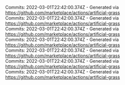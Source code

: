 Commits: 2022-03-01T22:42:00.374Z - Generated via https://github.com/marketplace/actions/artificial-grass
<br>
Commits: 2022-03-01T22:42:00.374Z - Generated via https://github.com/marketplace/actions/artificial-grass
<br>
Commits: 2022-03-01T22:42:00.374Z - Generated via https://github.com/marketplace/actions/artificial-grass
<br>
Commits: 2022-03-01T22:42:00.374Z - Generated via https://github.com/marketplace/actions/artificial-grass
<br>
Commits: 2022-03-01T22:42:00.374Z - Generated via https://github.com/marketplace/actions/artificial-grass
<br>
Commits: 2022-03-01T22:42:00.374Z - Generated via https://github.com/marketplace/actions/artificial-grass
<br>
Commits: 2022-03-01T22:42:00.374Z - Generated via https://github.com/marketplace/actions/artificial-grass
<br>

